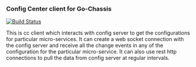 ### Config Center client for Go-Chassis
[![Build Status](https://travis-ci.org/go-chassis/go-cc-client.svg?branch=master)](https://travis-ci.org/go-chassis/go-cc-client)  

This is cc client which interacts with config server to get the configurations for 
particular micro-services. It can create a web socket connection with the config server
and receive all the change events in any of the configuration for the particular micro-service.
It can also use rest http connections to pull the data from config server at regular intervals.
